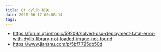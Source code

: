 ```yaml
---
title: Qt dylib 相关
date: 2020-06-17 00:08:14
tags:
---
```



- https://forum.qt.io/topic/59209/solved-osx-deployment-fatal-error-with-dylib-library-not-loaded-image-not-found
- https://www.jianshu.com/p/5bf7795db50d
